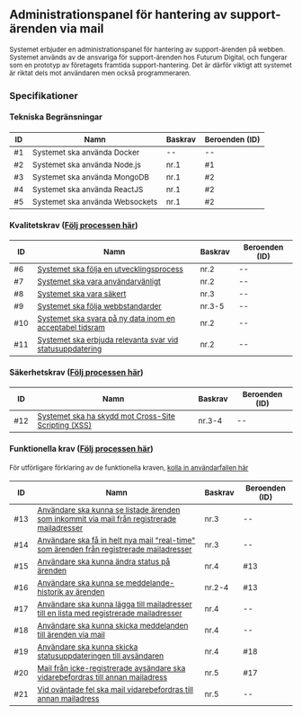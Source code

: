 ## Administrationspanel för hantering av support-ärenden via mail

<sub>Systemet erbjuder en administrationspanel för hantering av support-ärenden på webben. Systemet används av de ansvariga för support-ärenden hos Futurum Digital, och fungerar som en prototyp av företagets framtida support-hantering. Det är därför viktigt att systemet är riktat dels mot användaren men också programmeraren.</sub>

### Specifikationer

#### Tekniska Begränsningar

|<sub>ID</sub>|<sub>Namn</sub>|<sub>Baskrav</sub>|<sub>Beroenden (ID)</sub>|
|----|-----|------------|-----|
|<sub>#1</sub>|<sub>Systemet ska använda Docker</sub>|<sub>--</sub>|<sub>--</sub>|
|<sub>#2</sub>|<sub>Systemet ska använda Node.js</sub>|<sub>nr.1</sub>|<sub>#1</sub>|
|<sub>#3</sub>|<sub>Systemet ska använda MongoDB</sub>|<sub>nr.1</sub>|<sub>#2</sub>|
|<sub>#4</sub>|<sub>Systemet ska använda ReactJS</sub>|<sub>nr.1</sub>|<sub>#2</sub>|
|<sub>#5</sub>|<sub>Systemet ska använda Websockets</sub>|<sub>nr.1</sub>|<sub>#2</sub>|

#### Kvalitetskrav ([Följ processen här](https://github.com/1dv611-futurum-project/futurum-project/projects/5))
|<sub>ID</sub>|<sub>Namn</sub>|<sub>Baskrav</sub>|<sub>Beroenden (ID)</sub>|
|----|-----|------------|-----|
|<sub>#6</sub>|<sub>[Systemet ska följa en utvecklingsprocess](https://github.com/1dv611-futurum-project/futurum-project/projects/3)</sub>|<sub>nr.2</sub>|<sub>--</sub>|
|<sub>#7</sub>|<sub>[Systemet ska vara användarvänligt](https://github.com/1dv611-futurum-project/futurum-project/issues/46)</sub>|<sub>nr.2</sub>|<sub>--</sub>|
|<sub>#8</sub>|<sub>[Systemet ska vara säkert](https://github.com/1dv611-futurum-project/futurum-project/issues/47)</sub>|<sub>nr.3</sub>|<sub>--</sub>|
|<sub>#9</sub>|<sub>[Systemet ska följa webbstandarder](https://github.com/1dv611-futurum-project/futurum-project/issues/48)</sub>|<sub>nr.3-5</sub>|<sub>--</sub>|
|<sub>#10</sub>|<sub>[Systemet ska svara på ny data inom en acceptabel tidsram](https://github.com/1dv611-futurum-project/futurum-project/issues/49)</sub>|<sub>nr.2</sub>|<sub>--</sub>|
|<sub>#11</sub>|<sub>[Systemet ska erbjuda relevanta svar vid statusuppdatering](https://github.com/1dv611-futurum-project/futurum-project/issues/50)</sub>|<sub>nr.2</sub>|<sub>--</sub>|

#### Säkerhetskrav ([Följ processen här](https://github.com/1dv611-futurum-project/futurum-project/projects/4))
|<sub>ID</sub>|<sub>Namn</sub>|<sub>Baskrav</sub>|<sub>Beroenden (ID)</sub>|
|----|-----|------------|-----|
|<sub>#12</sub>|<sub>[Systemet ska ha skydd mot Cross-Site Scripting (XSS)](https://github.com/1dv611-futurum-project/futurum-project/issues/51)</sub>|<sub>nr.3-4</sub>|<sub>--</sub>|

#### Funktionella krav ([Följ processen här](https://github.com/1dv611-futurum-project/futurum-project/projects/2))

<sub>För utförligare förklaring av de funktionella kraven, [kolla in användarfallen här](https://github.com/1dv611-futurum-project/futurum-project/wiki/Anv%C3%A4ndarfall)</sub><br>

|<sub>ID</sub>|<sub>Namn</sub>|<sub>Baskrav</sub>|<sub>Beroenden (ID)</sub>|
|----|-----|------------|-----|
|<sub>#13</sub>|<sub>[Användare ska kunna se listade ärenden som inkommit via mail från registrerade mailadresser](https://github.com/1dv611-futurum-project/futurum-project/issues/15) </sub>|<sub>nr.3</sub>|<sub>--</sub>|
|<sub>#14</sub>|<sub>[Användare ska få in helt nya mail "real-time" som ärenden från registrerade mailadresser](https://github.com/1dv611-futurum-project/futurum-project/issues/20) </sub>|<sub>nr.3</sub>|<sub>--</sub>|
|<sub>#15</sub>|<sub>[Användare ska kunna ändra status på ärenden](https://github.com/1dv611-futurum-project/futurum-project/projects/2) </sub>|<sub>nr.4</sub>|<sub>#13</sub>|
|<sub>#16</sub>|<sub>[Användare ska kunna se meddelande-historik av ärenden](https://github.com/1dv611-futurum-project/futurum-project/issues/24) </sub>|<sub>nr.2-4</sub>|<sub>#13</sub>|
|<sub>#17</sub>|<sub>[Användare ska kunna lägga till mailadresser till en lista med registrerade mailadresser](https://github.com/1dv611-futurum-project/futurum-project/issues/16) </sub>|<sub>nr.4</sub>|<sub>--</sub>|
|<sub>#18</sub>|<sub>[Användare ska kunna skicka meddelanden till ärenden via mail](https://github.com/1dv611-futurum-project/futurum-project/issues/19) </sub>|<sub>nr.4</sub>|<sub>--</sub>|
|<sub>#19</sub>|<sub>[Användare ska kunna skicka statusuppdateringen till avsändaren](https://github.com/1dv611-futurum-project/futurum-project/issues/18) </sub>|<sub>nr.4</sub>|<sub>#18</sub>|
|<sub>#20</sub>|<sub>[Mail från icke-registrerade avsändare ska vidarebefordras till annan mailadress](https://github.com/1dv611-futurum-project/futurum-project/issues/21) </sub>|<sub>nr.5</sub>|<sub>#17</sub>|
|<sub>#21</sub>|<sub>[Vid oväntade fel ska mail vidarebefordras till annan mailadress](https://github.com/1dv611-futurum-project/futurum-project/issues/22) </sub>|<sub>nr.5</sub>|<sub>--</sub>|

